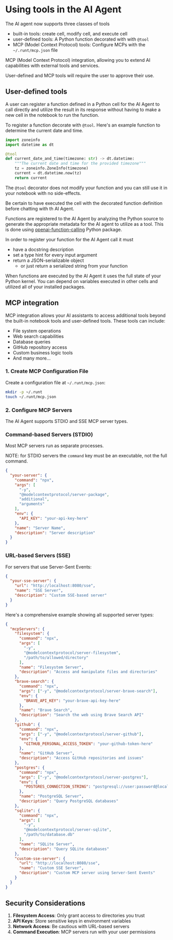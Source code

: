 # Using tools in the AI Agent

The AI agent now supports three classes of tools

- built-in tools: create cell, modify cell, and execute cell
- user-defined tools: A Python function decorated with with `@tool`
- MCP (Model Context Protocol) tools: Configure MCPs with the `~/.runt/mcp.json`
  file

MCP (Model Context Protocol) integration, allowing you to extend AI capabilities
with external tools and services.

User-defined and MCP tools will require the user to approve their use.

## User-defined tools

A user can register a function defined in a Python cell for the AI Agent to call
directly and utilize the result in its response without having to make a new
cell in the notebook to run the function.

To register a function decorate with `@tool`. Here's an example function to
determine the current date and time.

```python
import zoneinfo
import datetime as dt

@tool
def current_date_and_time(timezone: str) -> dt.datetime:
    """The current date and time for the provided timezone"""
    tz = zoneinfo.ZoneInfo(timezone)
    current = dt.datetime.now(tz)
    return current
```

The `@tool` decorator does not modify your function and you can still use it in
your notebook with no side-effects.

Be certain to have executed the cell with the decorated function definition
before chatting with th AI Agent.

Functions are registered to the AI Agent by analyzing the Python source to
generate the appropriate metadata for the AI agent to utilize as a tool. This is
done using
[openai-function-calling](https://github.com/jakecyr/openai-function-calling)
Python package.

In order to register your function for the AI Agent call it must

- have a docstring description
- set a type hint for every input argument
- return a JSON-serializable object
  - or just return a serialized string from your function

When functions are executed by the AI Agent it uses the full state of your
Python kernel. You can depend on variables executed in other cells and utilized
all of your installed packages.

## MCP integration

MCP integration allows your AI assistants to access additional tools beyond the
built-in notebook tools and user-defined tools. These tools can include:

- File system operations
- Web search capabilities
- Database queries
- GitHub repository access
- Custom business logic tools
- And many more...

### 1. Create MCP Configuration File

Create a configuration file at `~/.runt/mcp.json`:

```bash
mkdir -p ~/.runt
touch ~/.runt/mcp.json
```

### 2. Configure MCP Servers

The AI Agent supports STDIO and SSE MCP server types.

### Command-based Servers (STDIO)

Most MCP servers run as separate processes.

NOTE: for STDIO servers the `command` key must be an executable, not the full
command.

```json
{
  "your-server": {
    "command": "npx",
    "args": [
      "-y",
      "@modelcontextprotocol/server-package",
      "additional",
      "arguments"
    ],
    "env": {
      "API_KEY": "your-api-key-here"
    },
    "name": "Server Name",
    "description": "Server description"
  }
}
```

### URL-based Servers (SSE)

For servers that use Server-Sent Events:

```json
{
  "your-sse-server": {
    "url": "http://localhost:8080/sse",
    "name": "SSE Server",
    "description": "Custom SSE-based server"
  }
}
```

Here's a comprehensive example showing all supported server types:

```json
{
  "mcpServers": {
    "filesystem": {
      "command": "npx",
      "args": [
        "-y",
        "@modelcontextprotocol/server-filesystem",
        "/path/to/allowed/directory"
      ],
      "name": "Filesystem Server",
      "description": "Access and manipulate files and directories"
    },
    "brave-search": {
      "command": "npx",
      "args": ["-y", "@modelcontextprotocol/server-brave-search"],
      "env": {
        "BRAVE_API_KEY": "your-brave-api-key-here"
      },
      "name": "Brave Search",
      "description": "Search the web using Brave Search API"
    },
    "github": {
      "command": "npx",
      "args": ["-y", "@modelcontextprotocol/server-github"],
      "env": {
        "GITHUB_PERSONAL_ACCESS_TOKEN": "your-github-token-here"
      },
      "name": "GitHub Server",
      "description": "Access GitHub repositories and issues"
    },
    "postgres": {
      "command": "npx",
      "args": ["-y", "@modelcontextprotocol/server-postgres"],
      "env": {
        "POSTGRES_CONNECTION_STRING": "postgresql://user:password@localhost:5432/database"
      },
      "name": "PostgreSQL Server",
      "description": "Query PostgreSQL databases"
    },
    "sqlite": {
      "command": "npx",
      "args": [
        "-y",
        "@modelcontextprotocol/server-sqlite",
        "/path/to/database.db"
      ],
      "name": "SQLite Server",
      "description": "Query SQLite databases"
    },
    "custom-sse-server": {
      "url": "http://localhost:8080/sse",
      "name": "Custom SSE Server",
      "description": "Custom MCP server using Server-Sent Events"
    }
  }
}
```

## Security Considerations

1. **Filesystem Access**: Only grant access to directories you trust
2. **API Keys**: Store sensitive keys in environment variables
3. **Network Access**: Be cautious with URL-based servers
4. **Command Execution**: MCP servers run with your user permissions
